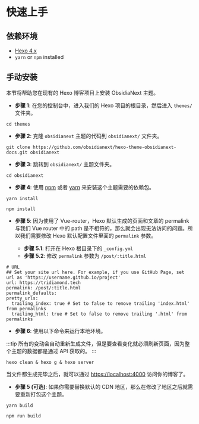 # 快速上手

## 依赖环境

- [Hexo 4.x](https://hexo.io/)
- `yarn` or `npm` installed

## 手动安装

本节将帮助您在现有的 Hexo 博客项目上安装 ObsidiaNext 主题。

- **步骤 1**: 在您的控制台中，进入我们的 Hexo 项目的根目录，然后进入 `themes/` 文件夹。

```shell:no-line-numbers
cd themes
```

- **步骤 2**: 克隆 `obsidianext` 主题的代码到 `obsidianext/` 文件夹。

```shell:no-line-numbers
git clone https://github.com/obsidianext/hexo-theme-obsidianext-docs.git obsidianext
```

- **步骤 3**: 跳转到 `obsidianext/` 主题文件夹。

```shell:no-line-numbers
cd obsidianext
```

- **步骤 4**: 使用 [npm](https://www.npmjs.cn/getting-started/installing-node/) 或者 [yarn](https://www.yarnpkg.cn/getting-started/install) 来安装这个主题需要的依赖包。

<CodeGroup>
  <CodeGroupItem title="YARN">

```shell:no-line-numbers
yarn install
```

  </CodeGroupItem>

  <CodeGroupItem title="NPM">

```shell:no-line-numbers
npm install
```

  </CodeGroupItem>
</CodeGroup>

- **步骤 5**: 因为使用了 Vue-router，Hexo 默认生成的页面和文章的 permalink 与我们 Vue router 中的 path 是不相符的，那么就会出现无法访问的问题。所以我们需要修改 Hexo 默认配置文件里面的 `permalink` 参数。

  - **步骤 5.1**: 打开在 Hexo 根目录下的 `_config.yml`
  - **步骤 5.2**: 修改 `permalink` 参数为 `/post/:title.html`

```yaml:no-line-numbers{4}
# URL
## Set your site url here. For example, if you use GitHub Page, set url as 'https://username.github.io/project'
url: https://tridiamond.tech
permalink: /post/:title.html
permalink_defaults:
pretty_urls:
  trailing_index: true # Set to false to remove trailing 'index.html' from permalinks
  trailing_html: true # Set to false to remove trailing '.html' from permalinks
```

- **步骤 6**: 使用以下命令来运行本地环境。

:::tip
所有的变动会自动重新生成文件，但是要查看变化就必须刷新页面，因为整个主题的数据都是通过 API 获取的。
:::

```shell:no-line-numbers
hexo clean & hexo g & hexo server
```

当文件都生成完毕之后，就可以通过 [https://localhost:4000](https://localhost:4000) 访问你的博客了。

- **步骤 5 (可选)**: 如果你需要替换默认的 CDN 地区，那么在修改了地区之后就需要重新打包这个主题。

<CodeGroup>
  <CodeGroupItem title="YARN">

```shell:no-line-numbers
yarn build
```

  </CodeGroupItem>

  <CodeGroupItem title="NPM">

```shell:no-line-numbers
npm run build
```

  </CodeGroupItem>
</CodeGroup>
